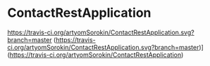 # ContactRestApplication
https://travis-ci.org/artyomSorokin/ContactRestApplication.svg?branch=master
(https://travis-ci.org/artyomSorokin/ContactRestApplication.svg?branch=master)](https://travis-ci.org/artyomSorokin/ContactRestApplication)
